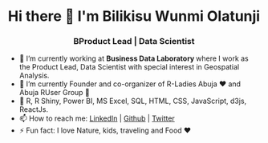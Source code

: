 <h1 align="center"> Hi there 👋 I'm Bilikisu Wunmi Olatunji</h1>
<h3 align="center"> BProduct Lead | Data Scientist </h3>

- :office: I’m currently working at <b> Business Data Laboratory </b> where I work as the Product Lead, Data Scientist with special interest in Geospatial Analysis. 
- 🌱 I’m currently Founder and co-organizer of R-Ladies Abuja ♥ and Abuja RUser Group 🚀
- :briefcase: R, R Shiny, Power BI, MS Excel, SQL, HTML, CSS, JavaScript, d3js, ReactJs.
- 📫 How to reach me: <a href="https://www.linkedin.com/in/bilikisuolatunji/">LinkedIn</a> | <a href="https://github.com/BAderinto">Github</a> | <a href="https://twitter.com/qbwoa">Twitter</a>
- ⚡ Fun fact: I love Nature, kids, traveling and Food ♥ 
